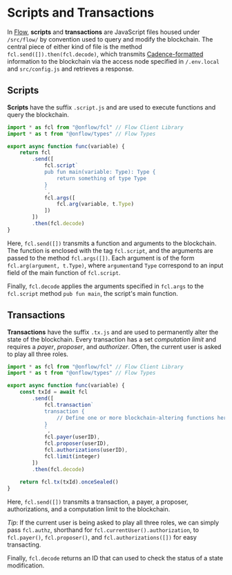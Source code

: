 # Scripts and Transactions

In [Flow](https://onflow.org/), **scripts** and **transactions** are JavaScript files
housed under `/src/flow/` by convention used to query and modify the blockchain.
The central piece of either kind of file is the method `fcl.send([]).then(fcl.decode)`,
which transmits [Cadence-formatted](https://docs.onflow.org/cadence/) information
to the blockchain via the access node specified in `/.env.local` and `src/config.js`
and retrieves a response.

## Scripts
**Scripts** have the suffix `.script.js` and are used to
execute functions and query the blockchain.

```javascript
import * as fcl from "@onflow/fcl" // Flow Client Library
import * as t from "@onflow/types" // Flow Types

export async function func(variable) {
    return fcl
        .send([
            fcl.script`
            pub fun main(variable: Type): Type {
                return something of type Type
            }
            `,
            fcl.args([
                fcl.arg(variable, t.Type)
            ])
        ])
        .then(fcl.decode)
}
```

Here, `fcl.send([])` transmits a function and arguments to the
blockchain. The function is enclosed with the tag `fcl.script`, and the
arguments are passed to the method `fcl.args([])`. Each argument is
of the form `fcl.arg(argument, t.Type)`, where `argument`and `Type`
correspond to an input field of the main function of `fcl.script`.

Finally, `fcl.decode` applies the arguments specified in `fcl.args`
to the `fcl.script` method `pub fun main`, the script's main function.


## Transactions
**Transactions** have the suffix `.tx.js` and are used to
permanently alter the state of the blockchain. Every transaction has a set
*computation limit* and requires  a *payer*, *proposer*, and *authorizer*.
Often, the current user is asked to play all three roles.

```javascript
import * as fcl from "@onflow/fcl" // Flow Client Library
import * as t from "@onflow/types" // Flow Types

export async function func(variable) {
    const txId = await fcl
        .send([
            fcl.transaction`
            transaction {
                // Define one or more blockchain-altering functions here
            }
            `,
            fcl.payer(userID),
            fcl.proposer(userID),
            fcl.authorizations(userID),
            fcl.limit(integer)
        ])
        .then(fcl.decode)
    
    return fcl.tx(txId).onceSealed()
}
```

Here, `fcl.send([])` transmits a transaction, a payer, a proposer,
authorizations, and a computation limit to the blockchain.

*Tip*: If the current user is being asked to play all three roles, we
can simply pass `fcl.authz`, shorthand for `fcl.currentUser().authorization`,
to `fcl.payer()`, `fcl.proposer()`, and `fcl.authorizations([])`
for easy transacting.

Finally, `fcl.decode` returns an ID that can used
to check the status of a state modification.
